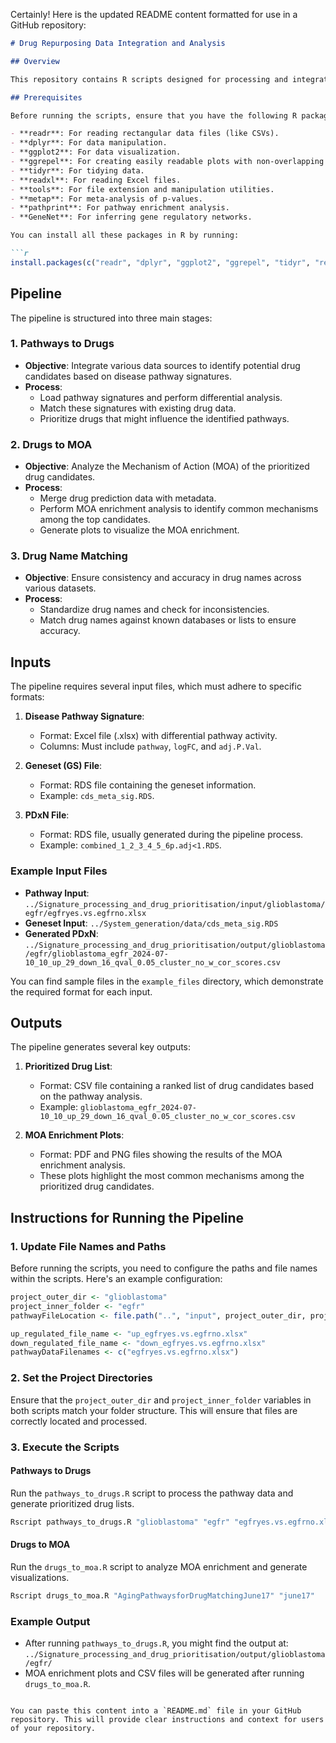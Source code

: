Certainly! Here is the updated README content formatted for use in a GitHub repository:

```markdown
# Drug Repurposing Data Integration and Analysis

## Overview

This repository contains R scripts designed for processing and integrating datasets related to drug repurposing. The scripts facilitate the analysis of drug predictions, clean and merge data from various sources, and generate insights into potential drug candidates. The focus areas include drug predictions, blood-brain barrier (BBB) permeability assessments, and Mechanism of Action (MOA) enrichment analysis.

## Prerequisites

Before running the scripts, ensure that you have the following R packages installed. These packages are required for the scripts to execute correctly:

- **readr**: For reading rectangular data files (like CSVs).
- **dplyr**: For data manipulation.
- **ggplot2**: For data visualization.
- **ggrepel**: For creating easily readable plots with non-overlapping labels.
- **tidyr**: For tidying data.
- **readxl**: For reading Excel files.
- **tools**: For file extension and manipulation utilities.
- **metap**: For meta-analysis of p-values.
- **pathprint**: For pathway enrichment analysis.
- **GeneNet**: For inferring gene regulatory networks.

You can install all these packages in R by running:

```r
install.packages(c("readr", "dplyr", "ggplot2", "ggrepel", "tidyr", "readxl", "tools", "metap", "pathprint", "GeneNet"))
```

## Pipeline

The pipeline is structured into three main stages:

### 1. Pathways to Drugs

- **Objective**: Integrate various data sources to identify potential drug candidates based on disease pathway signatures.
- **Process**:
  - Load pathway signatures and perform differential analysis.
  - Match these signatures with existing drug data.
  - Prioritize drugs that might influence the identified pathways.

### 2. Drugs to MOA

- **Objective**: Analyze the Mechanism of Action (MOA) of the prioritized drug candidates.
- **Process**:
  - Merge drug prediction data with metadata.
  - Perform MOA enrichment analysis to identify common mechanisms among the top candidates.
  - Generate plots to visualize the MOA enrichment.

### 3. Drug Name Matching

- **Objective**: Ensure consistency and accuracy in drug names across various datasets.
- **Process**:
  - Standardize drug names and check for inconsistencies.
  - Match drug names against known databases or lists to ensure accuracy.

## Inputs

The pipeline requires several input files, which must adhere to specific formats:

1. **Disease Pathway Signature**:
   - Format: Excel file (.xlsx) with differential pathway activity.
   - Columns: Must include `pathway`, `logFC`, and `adj.P.Val`.

2. **Geneset (GS) File**:
   - Format: RDS file containing the geneset information.
   - Example: `cds_meta_sig.RDS`.

3. **PDxN File**:
   - Format: RDS file, usually generated during the pipeline process.
   - Example: `combined_1_2_3_4_5_6p.adj<1.RDS`.

### Example Input Files

- **Pathway Input**: `../Signature_processing_and_drug_prioritisation/input/glioblastoma/egfr/egfryes.vs.egfrno.xlsx`
- **Geneset Input**: `../System_generation/data/cds_meta_sig.RDS`
- **Generated PDxN**: `../Signature_processing_and_drug_prioritisation/output/glioblastoma/egfr/glioblastoma_egfr_2024-07-10_10_up_29_down_16_qval_0.05_cluster_no_w_cor_scores.csv`

You can find sample files in the `example_files` directory, which demonstrate the required format for each input.

## Outputs

The pipeline generates several key outputs:

1. **Prioritized Drug List**:
   - Format: CSV file containing a ranked list of drug candidates based on the pathway analysis.
   - Example: `glioblastoma_egfr_2024-07-10_10_up_29_down_16_qval_0.05_cluster_no_w_cor_scores.csv`

2. **MOA Enrichment Plots**:
   - Format: PDF and PNG files showing the results of the MOA enrichment analysis.
   - These plots highlight the most common mechanisms among the prioritized drug candidates.

## Instructions for Running the Pipeline

### 1. Update File Names and Paths

Before running the scripts, you need to configure the paths and file names within the scripts. Here's an example configuration:

```r
project_outer_dir <- "glioblastoma"
project_inner_folder <- "egfr"
pathwayFileLocation <- file.path("..", "input", project_outer_dir, project_inner_folder, "")

up_regulated_file_name <- "up_egfryes.vs.egfrno.xlsx"
down_regulated_file_name <- "down_egfryes.vs.egfrno.xlsx"
pathwayDataFilenames <- c("egfryes.vs.egfrno.xlsx")
```

### 2. Set the Project Directories

Ensure that the `project_outer_dir` and `project_inner_folder` variables in both scripts match your folder structure. This will ensure that files are correctly located and processed.

### 3. Execute the Scripts

#### **Pathways to Drugs**

Run the `pathways_to_drugs.R` script to process the pathway data and generate prioritized drug lists.

```bash
Rscript pathways_to_drugs.R "glioblastoma" "egfr" "egfryes.vs.egfrno.xlsx" "cds_meta_sig.RDS" "combined_1_2_3_4_5_6p.adj<1.RDS" 1
```

#### **Drugs to MOA**

Run the `drugs_to_moa.R` script to analyze MOA enrichment and generate visualizations.

```bash
Rscript drugs_to_moa.R "AgingPathwaysforDrugMatchingJune17" "june17"
```

### Example Output

- After running `pathways_to_drugs.R`, you might find the output at: `../Signature_processing_and_drug_prioritisation/output/glioblastoma/egfr/`
- MOA enrichment plots and CSV files will be generated after running `drugs_to_moa.R`.

```

You can paste this content into a `README.md` file in your GitHub repository. This will provide clear instructions and context for users of your repository.
